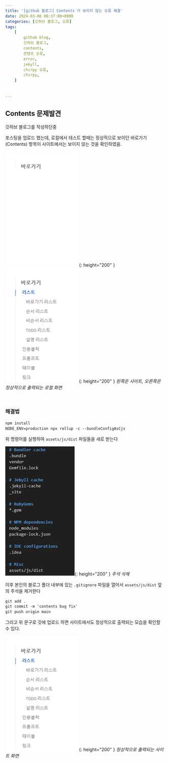 ```yaml
---
title: '[github 블로그] Contents 가 보이지 않는 오류 해결'
date: 2024-03-06 00:37:00+0900
categories: [깃허브 블로그, 오류]
tags:
    [
        github blog,
        깃허브 블로그,
        contents,
        콘텐츠 오류,
        error,
        jekyll,
        chirpy 오류,
        chirpy,
    ]


---
```

## Contents 문제발견
깃허브 블로그를 작성하던중

포스팅을 업로드 했는데, 로컬에서 테스트 할때는 정상적으로 보이던 바로가기(Contents) 항목이 사이트에서는 보이지 않는 것을 확인하였음.

![error1](/assets/img/0306/er02.png){: height="200" } ![error2](/assets/img/0306/er01.png){: height="200" }
_왼쪽은 사이트, 오른쪽은 정상적으로 출력되는 로컬 화면_

<br>

### 해결법

```markdown
npm install
NODE_ENV=production npx rollup -c --bundleConfigAsCjs
```
위 명령어를 실행하여 `assets/js/dist` 파일들을 새로 받는다


![Delete](/assets/img/0306/a2.png){: height="200" }
_주석 삭제_

이후 본인의 블로그 폴더 내부에 있는 `.gitignore` 파일을 열어서 `assets/js/dist` 앞의 주석을 제거한다

```markdown
git add .
git commit -m 'contents bug fix'
git push origin main
```
그리고 위 문구로 깃에 업로드 하면 사이트에서도 정상적으로 출력되는 모습을 확인할 수 있다.

![error1](/assets/img/0306/er01.png){: height="200" }
_정상적으로 출력되는 사이트 화면_

